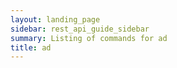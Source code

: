 ```yaml
---
layout: landing_page
sidebar: rest_api_guide_sidebar
summary: Listing of commands for ad
title: ad
---
```

